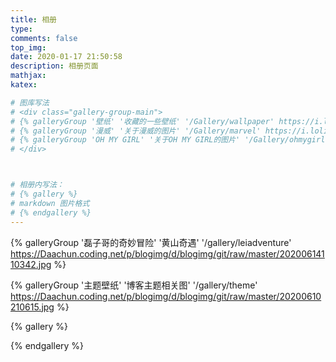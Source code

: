 ```yaml
---
title: 相册
type:
comments: false
top_img: 
date: 2020-01-17 21:50:58
description: 相册页面
mathjax:
katex:

# 图库写法
# <div class="gallery-group-main">
# {% galleryGroup '壁纸' '收藏的一些壁纸' '/Gallery/wallpaper' https://i.loli.net/2019/11/10/T7Mu8Aod3egmC4Q.png %}
# {% galleryGroup '漫威' '关于漫威的图片' '/Gallery/marvel' https://i.loli.net/2019/12/25/8t97aVlp4hgyBGu.jpg %}
# {% galleryGroup 'OH MY GIRL' '关于OH MY GIRL的图片' '/Gallery/ohmygirl' https://i.loli.net/2019/12/25/hOqbQ3BIwa6KWpo.jpg %}
# </div>



# 相册内写法：
# {% gallery %}
# markdown 图片格式
# {% endgallery %}
---
```


<div class="gallery-group-main">


{% galleryGroup '磊子哥的奇妙冒险' '黄山奇遇' '/gallery/leiadventure' https://Daachun.coding.net/p/blogimg/d/blogimg/git/raw/master/20200614110342.jpg %}

{% galleryGroup '主题壁纸' '博客主题相关图' '/gallery/theme' https://Daachun.coding.net/p/blogimg/d/blogimg/git/raw/master/20200610210615.jpg %}

</div>


{% gallery %}


{% endgallery %}